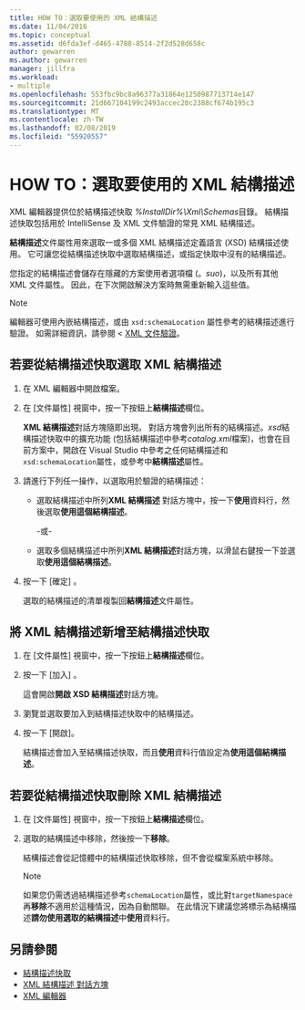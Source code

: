 ```yaml
---
title: HOW TO：選取要使用的 XML 結構描述
ms.date: 11/04/2016
ms.topic: conceptual
ms.assetid: d6fda3ef-d465-4788-8514-2f2d528d658c
author: gewarren
ms.author: gewarren
manager: jillfra
ms.workload:
- multiple
ms.openlocfilehash: 553fbc9bc8a96377a31864e1250987713714e147
ms.sourcegitcommit: 21d667104199c2493accec20c2388cf674b195c3
ms.translationtype: MT
ms.contentlocale: zh-TW
ms.lasthandoff: 02/08/2019
ms.locfileid: "55920557"
---
```

# <a name="how-to-select-the-xml-schemas-to-use"></a>HOW TO：選取要使用的 XML 結構描述

XML 編輯器提供位於結構描述快取 *%InstallDir%\Xml\Schemas*目錄。 結構描述快取包括用於 IntelliSense 及 XML 文件驗證的常見 XML 結構描述。

**結構描述**文件屬性用來選取一或多個 XML 結構描述定義語言 (XSD) 結構描述使用。 它可讓您從結構描述快取中選取結構描述，或指定快取中沒有的結構描述。

您指定的結構描述會儲存在隱藏的方案使用者選項檔 (。*suo*)，以及所有其他 XML 文件屬性。 因此，在下次開啟解決方案時無需重新輸入這些值。

> [!NOTE]
> 編輯器可使用內嵌結構描述，或由 `xsd:schemaLocation` 屬性參考的結構描述進行驗證。 如需詳細資訊，請參閱 < [XML 文件驗證](../xml-tools/xml-document-validation.md)。

## <a name="to-select-an-xml-schema-from-the-schema-cache"></a>若要從結構描述快取選取 XML 結構描述

1. 在 XML 編輯器中開啟檔案。

2. 在 [文件屬性] 視窗中，按一下按鈕上**結構描述**欄位。

    **XML 結構描述**對話方塊隨即出現。 對話方塊會列出所有的結構描述。*xsd*結構描述快取中的擴充功能 (包括結構描述中參考*catalog.xml*檔案)，也會在目前方案中，開啟在 Visual Studio 中參考之任何結構描述和`xsd:schemaLocation`屬性，或參考中**結構描述**屬性。

3. 請進行下列任一操作，以選取用於驗證的結構描述：

   - 選取結構描述中所列**XML 結構描述** 對話方塊中，按一下**使用**資料行，然後選取**使用這個結構描述**。

     -或-

   - 選取多個結構描述中所列**XML 結構描述**對話方塊，以滑鼠右鍵按一下並選取**使用這個結構描述**。

4. 按一下 [確定] 。

    選取的結構描述的清單複製回**結構描述**文件屬性。

## <a name="to-add-an-xml-schema-to-the-schema-cache"></a>將 XML 結構描述新增至結構描述快取

1.  在 [文件屬性] 視窗中，按一下按鈕上**結構描述**欄位。

2.  按一下 [加入] 。

     這會開啟**開啟 XSD 結構描述**對話方塊。

3.  瀏覽並選取要加入到結構描述快取中的結構描述。

4.  按一下 [開啟]。

     結構描述會加入至結構描述快取，而且**使用**資料行值設定為**使用這個結構描述**。

## <a name="to-delete-an-xml-schema-from-the-schema-cache"></a>若要從結構描述快取刪除 XML 結構描述

1.  在 [文件屬性] 視窗中，按一下按鈕上**結構描述**欄位。

2.  選取的結構描述中移除，然後按一下**移除**。

     結構描述會從記憶體中的結構描述快取移除，但不會從檔案系統中移除。

    > [!NOTE]
    > 如果您仍需透過結構描述參考`schemaLocation`屬性，或比對`targetNamespace`再**移除**不適用於這種情況，因為自動關聯。 在此情況下建議您將標示為結構描述**請勿使用選取的結構描述**中**使用**資料行。

## <a name="see-also"></a>另請參閱

- [結構描述快取](../xml-tools/schema-cache.md)
- [XML 結構描述 對話方塊](../xml-tools/xml-schemas-dialog-box.md)
- [XML 編輯器](../xml-tools/xml-editor.md)